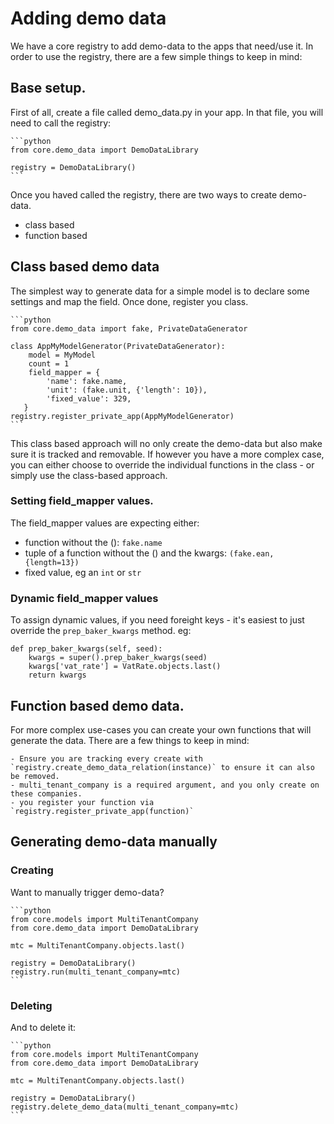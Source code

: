# Adding demo data

We have a core registry to add demo-data to the apps that need/use it. 
In order to use the registry, there are a few simple things to keep in mind:

## Base setup.

First of all, create a file called demo_data.py in your app.
In that file, you will need to call the registry:

    ```python
    from core.demo_data import DemoDataLibrary
    
    registry = DemoDataLibrary()
    ```

Once you haved called the registry, there are two ways to create demo-data.

- class based
- function based

## Class based demo data

The simplest way to generate data for a simple model is to declare some settings and map the field.  Once done, register you class.

    ```python
    from core.demo_data import fake, PrivateDataGenerator

    class AppMyModelGenerator(PrivateDataGenerator):
        model = MyModel
        count = 1
        field_mapper = {
            'name': fake.name,
            'unit': (fake.unit, {'length': 10}),
            'fixed_value': 329,
       }
    registry.register_private_app(AppMyModelGenerator)
    ```

This class based approach will no only create the demo-data but also make sure it is tracked and removable.
If however you have a more complex case, you can either choose to override the individual functions in the class - or simply use the class-based approach.

### Setting field_mapper values.

The field_mapper values are expecting either:

- function without the (): `fake.name`
- tuple of a function without the () and the kwargs: `(fake.ean, {length=13})`
- fixed value, eg an `int` or `str`


### Dynamic field_mapper values

To assign dynamic values, if you need foreight keys - it's easiest to just override the `prep_baker_kwargs` method. eg:

    def prep_baker_kwargs(self, seed):
        kwargs = super().prep_baker_kwargs(seed)
        kwargs['vat_rate'] = VatRate.objects.last()
        return kwargs

## Function based demo data.

For more complex use-cases you can create your own functions that will generate the data.  There are a few things to keep in mind:

    - Ensure you are tracking every create with `registry.create_demo_data_relation(instance)` to ensure it can also be removed.
    - multi_tenant_company is a required argument, and you only create on these companies.
    - you register your function via `registry.register_private_app(function)`


## Generating demo-data manually

### Creating

Want to manually trigger demo-data?

    ```python
    from core.models import MultiTenantCompany
    from core.demo_data import DemoDataLibrary

    mtc = MultiTenantCompany.objects.last()

    registry = DemoDataLibrary()
    registry.run(multi_tenant_company=mtc)
    ```

### Deleting

And to delete it:

    ```python
    from core.models import MultiTenantCompany
    from core.demo_data import DemoDataLibrary

    mtc = MultiTenantCompany.objects.last()

    registry = DemoDataLibrary()
    registry.delete_demo_data(multi_tenant_company=mtc)
    ```